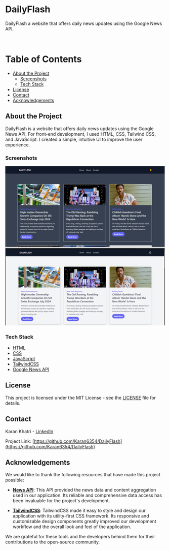 <div align="">

  <h1>DailyFlash</h1>
  
  <p>
    DailyFlash a website that offers daily news updates using the Google News API.
  </p>
  
<br />

<!-- Table of Contents -->
# Table of Contents

- [About the Project](#about-the-project)
  * [Screenshots](#screenshots)
  * [Tech Stack](#tech-stack)
- [License](#license)
- [Contact](#contact)
- [Acknowledgements](#acknowledgements)
  

<!-- About the Project -->
## About the Project

DailyFlash is a website that offers daily news updates using the Google News API. For front-end development, I used HTML, CSS, Tailwind CSS, and JavaScript. I created a simple, intuitive UI to improve the user experience.


<!-- Screenshots -->
### Screenshots

<div align="center"> 
  <img src="Screenshots/Dark_Home_page.png" alt="screenshot" />
  <img src="Screenshots/Light_Home_page.png" alt="screenshot" />
</div>


<!-- TechStack -->
### Tech Stack

  <ul>
    <li><a href="https://developer.mozilla.org/en-US/docs/Web/HTML">HTML</a></li>
    <li><a href="https://developer.mozilla.org/en-US/docs/Web/CSS">CSS</a></li>
    <li><a href="https://developer.mozilla.org/en-US/docs/Web/JavaScript">JavaScript</a></li>
    <li><a href="https://tailwindcss.com/">TailwindCSS</a></li>
    <li><a href="https://developers.google.com/news">Google News API</a></li>
  </ul>

<!-- License -->
## License

This project is licensed under the MIT License - see the [LICENSE](LICENSE) file for details.


<!-- Contact -->
## Contact

Karan Khatri - [LinkedIn](https://www.linkedin.com/in/karan-r-khatri/)


Project Link: [https://github.com/Karan6354/DailyFlash](https://github.com/Karan6354/DailyFlash)


<!-- Acknowledgments -->
## Acknowledgements

We would like to thank the following resources that have made this project possible:

- **[News API](https://newsapi.org/)**: This API provided the news data and content aggregation used in our application. Its reliable and comprehensive data access has been invaluable for the project's development.

- **[TailwindCSS](https://tailwindcss.com/)**: TailwindCSS made it easy to style and design our application with its utility-first CSS framework. Its responsive and customizable design components greatly improved our development workflow and the overall look and feel of the application.

We are grateful for these tools and the developers behind them for their contributions to the open-source community.
